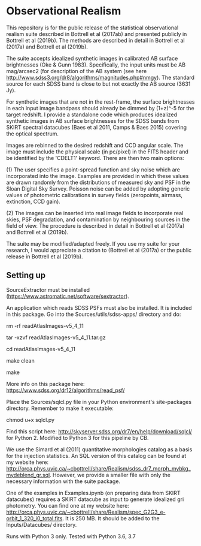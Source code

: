# Observational Realism

This repository is for the public release of the statistical observational realism suite described in Bottrell et al (2017ab) and presented publicly in Bottrell et al (2019b). The methods are described in detail in Bottrell et al (2017a) and Bottrell et al (2019b). 

The suite accepts idealized synthetic images in calibrated AB surface brightnesses (Oke & Gunn 1983). Specifically, the input units must be AB mag/arcsec2 (for description of the AB system (see here http://www.sdss3.org/dr8/algorithms/magnitudes.php#nmgy). The standard source for each SDSS band is close to but not exactly the AB source (3631 Jy).

For synthetic images that are not in the rest-frame, the surface brightnesses in each input image bandpass should already be dimmed by (1+z)^-5 for the target redshift. I provide a standalone code which produces idealized synthetic images in AB surface brightnesses for the SDSS bands from SKIRT spectral datacubes (Baes et al 2011, Camps & Baes 2015) covering the optical spectrum.

Images are rebinned to the desired redshift and CCD angular scale. The image must include the physical scale (in pc/pixel) in the FITS header and be identified by the 'CDELT1' keyword. There are then two main options:

(1) The user specifies a point-spread function and sky noise which are incorporated into the image. Examples are provided in which these values are drawn randomly from the distributions of measured sky and PSF in the Sloan Digital Sky Survey. Poisson noise can be added by adopting generic values of photometric calibrations in survey fields (zeropoints, airmass, extinction, CCD gain). 

(2) The images can be inserted into real image fields to incorporate real skies, PSF degradation, and contamination by neighbouring sources in the field of view. The procedure is described in detail in Bottrell et al (2017a) and Bottrell et al (2019b).

The suite may be modified/adapted freely. If you use my suite for your research, I would appreciate a citation to (Bottrell et al (2017a) or the public release in Bottrell et al (2019b).

## Setting up

SourceExtractor must be installed (https://www.astromatic.net/software/sextractor).

An application which reads SDSS PSFs must also be installed. It is included in this package. Go into the Sources/utils/sdss-apps/ directory and do:


rm -rf readAtlasImages-v5_4_11

tar -xzvf readAtlasImages-v5_4_11.tar.gz

cd readAtlasImages-v5_4_11

make clean

make


More info on this package here: https://www.sdss.org/dr12/algorithms/read_psf/

Place the Sources/sqlcl.py file in your Python environment's site-packages directory. Remember to make it executable:

chmod u+x sqlcl.py

Find this script here: http://skyserver.sdss.org/dr7/en/help/download/sqlcl/ for Python 2. Modified to Python 3 for this pipeline by CB. 

We use the Simard et al (2011) quantitative morphologies catalog as a basis for the injection statistics. An SQL version of this catalog can be found at my website here: http://orca.phys.uvic.ca/~cbottrell/share/Realism/sdss_dr7_morph_mybkg_mydeblend_gr.sql. However, we provide a smaller file with only the necessary information with the suite package.

One of the examples in Examples.ipynb (on preparing data from SKIRT datacubes) requires a SKIRT datacube as input to generate idealized gri photometry. You can find one at my website here: http://orca.phys.uvic.ca/~cbottrell/share/Realism/spec_G2G3_e-orbit_1_320_i0_total.fits. It is 250 MB. It should be added to the Inputs/Datacubes/ directory.



Runs with Python 3 only. Tested with Python 3.6, 3.7



